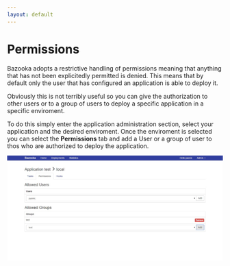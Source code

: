 ```yaml
---
layout: default
---
```


# Permissions

Bazooka adopts a restrictive handling of permissions meaning that anything that has not been explicitedly permitted is denied. This means that by default only the user that has configured an application is able to deploy it.

Obviously this is not terribly useful so you can give the authorization to other users or to a group of users to deploy a specific application in a specific enviroment.

To do this simply enter the application administration section, select your application and the desired enviroment. Once the enviroment is selected you can select the **Permissions** tab and add a User or a group of user   to thos who are authorized to deploy the application.

![](/images/permissions.jpg)
